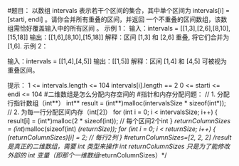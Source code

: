 #题目：
以数组 intervals 表示若干个区间的集合，其中单个区间为 intervals[i] = [starti, endi] 。请你合并所有重叠的区间，并返回 一个不重叠的区间数组，该数组需恰好覆盖输入中的所有区间 。
示例 1：
输入：intervals = [[1,3],[2,6],[8,10],[15,18]]
输出：[[1,6],[8,10],[15,18]]
解释：区间 [1,3] 和 [2,6] 重叠, 将它们合并为 [1,6].
示例 2：

输入：intervals = [[1,4],[4,5]]
输出：[[1,5]]
解释：区间 [1,4] 和 [4,5] 可被视为重叠区间。
 
提示：
1 <= intervals.length <= 104
intervals[i].length == 2
0 <= starti <= endi <= 104
#二维数组是怎么分配内存空间的
#指针和内存分配问题：
 // 1. 分配行指针数组（int**）
    int** result = (int**)malloc(intervalsSize * sizeof(int*)); 
    // 2. 为每一行分配区间内存（int[2]）
    for (int i = 0; i < intervalsSize; i++) {
        result[i] = (int*)malloc(2 * sizeof(int)); // 每个区间2个int
    }
*returnColumnSizes = (int*)malloc(sizeof(int) *(*returnSize));
    for (int i = 0; i < *returnSize; i++) {
        (*returnColumnSizes)[i] = 2; // 每行2列
    }
#*returnColumnSizes=[2, 2, 2]
/*result 是真正的二维数组，需要 int** 类型来操作
int** returnColumnSizes 只是为了能修改外部的 int* 变量（即那个一维数组*returnColumnSizes）*/